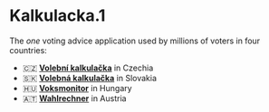 # Kalkulacka.1

The _one_ voting advice application used by millions of voters in four countries:

- 🇨🇿 **[Volební kalkulačka](https://www.volebnikalkulacka.cz)** in Czechia
- 🇸🇰 **[Volebná kalkulačka](https://www.volebnakalkulacka.sk)** in Slovakia
- 🇭🇺 **[Voksmonitor](https://www.voksmonitor.hu)** in Hungary
- 🇦🇹 **[Wahlrechner](https://www.wahlrechner.at)** in Austria
